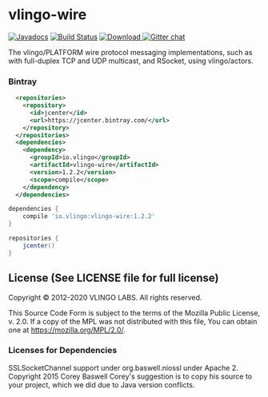 # vlingo-wire

[![Javadocs](http://javadoc.io/badge/io.vlingo/vlingo-wire.svg?color=brightgreen)](http://javadoc.io/doc/io.vlingo/vlingo-wire) [![Build Status](https://travis-ci.org/vlingo/vlingo-wire.svg?branch=master)](https://travis-ci.org/vlingo/vlingo-wire) [ ![Download](https://api.bintray.com/packages/vlingo/vlingo-platform-java/vlingo-wire/images/download.svg) ](https://bintray.com/vlingo/vlingo-platform-java/vlingo-wire/_latestVersion) [![Gitter chat](https://badges.gitter.im/gitterHQ/gitter.png)](https://gitter.im/vlingo-platform-java/community)

The vlingo/PLATFORM wire protocol messaging implementations, such as with full-duplex TCP and UDP multicast, and RSocket, using vlingo/actors.

### Bintray

```xml
  <repositories>
    <repository>
      <id>jcenter</id>
      <url>https://jcenter.bintray.com/</url>
    </repository>
  </repositories>
  <dependencies>
    <dependency>
      <groupId>io.vlingo</groupId>
      <artifactId>vlingo-wire</artifactId>
      <version>1.2.2</version>
      <scope>compile</scope>
    </dependency>
  </dependencies>
```

```gradle
dependencies {
    compile 'io.vlingo:vlingo-wire:1.2.2'
}

repositories {
    jcenter()
}
```

License (See LICENSE file for full license)
-------------------------------------------
Copyright © 2012-2020 VLINGO LABS. All rights reserved.

This Source Code Form is subject to the terms of the
Mozilla Public License, v. 2.0. If a copy of the MPL
was not distributed with this file, You can obtain
one at https://mozilla.org/MPL/2.0/.


### Licenses for Dependencies
SSLSocketChannel support under org.baswell.niossl under Apache 2.
Copyright 2015 Corey Baswell
Corey's suggestion is to copy his source to your project, which
we did due to Java version conflicts.


